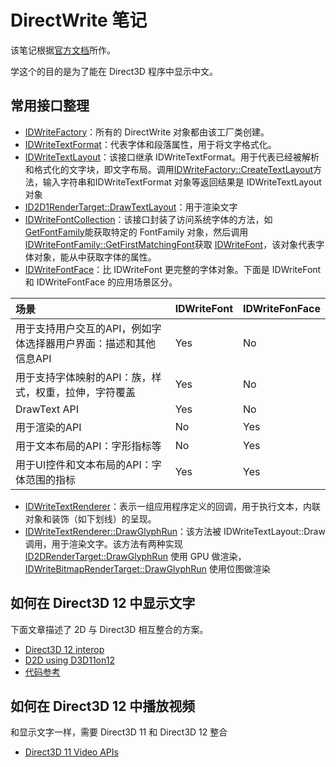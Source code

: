 # DirectWrite 笔记
该笔记根据[官方文档](https://docs.microsoft.com/en-us/windows/desktop/directwrite/direct-write-portal)所作。

学这个的目的是为了能在 Direct3D 程序中显示中文。

## 常用接口整理
- [IDWriteFactory](https://msdn.microsoft.com/en-us/library/Dd368183(v=VS.85).aspx)：所有的 DirectWrite 对象都由该工厂类创建。
- [IDWriteTextFormat](https://msdn.microsoft.com/en-us/library/Dd316628(v=VS.85).aspx)：代表字体和段落属性，用于将文字格式化。
- [IDWriteTextLayout](https://msdn.microsoft.com/en-us/library/Dd316718(v=VS.85).aspx)：该接口继承 IDWriteTextFormat。用于代表已经被解析和格式化的文字块，即文字布局。调用[IDWriteFactory::CreateTextLayout](https://msdn.microsoft.com/en-us/library/Dd368205(v=VS.85).aspx)方法，输入字符串和IDWriteTextFormat 对象等返回结果是 IDWriteTextLayout 对象
- [ID2D1RenderTarget::DrawTextLayout](https://msdn.microsoft.com/library/windows/desktop/dd371913)：用于渲染文字
- [IDWriteFontCollection](https://msdn.microsoft.com/en-us/library/Dd368214(v=VS.85).aspx)：该接口封装了访问系统字体的方法，如 [GetFontFamily](https://msdn.microsoft.com/en-us/library/Dd371143(v=VS.85).aspx)能获取特定的 FontFamily 对象，然后调用[IDWriteFontFamily::GetFirstMatchingFont](https://msdn.microsoft.com/en-us/library/Dd371051(v=VS.85).aspx)获取 [IDWriteFont](https://msdn.microsoft.com/en-us/library/Dd368213(v=VS.85).aspx)，该对象代表字体对象，能从中获取字体的属性。
- [IDWriteFontFace](https://msdn.microsoft.com/en-us/library/Dd370983(v=VS.85).aspx)：比 IDWriteFont 更完整的字体对象。下面是 IDWriteFont 和 IDWriteFontFace 的应用场景区分。

|场景| IDWriteFont| IDWriteFonFace|
|:-------------|:---|:---|
|用于支持用户交互的API，例如字体选择器用户界面：描述和其他信息API|Yes|No|
|用于支持字体映射的API：族，样式，权重，拉伸，字符覆盖|Yes|No|
|DrawText API|Yes|No|
|用于渲染的API|No|Yes|
|用于文本布局的API：字形指标等|No|Yes|
|用于UI控件和文本布局的API：字体范围的指标|Yes|Yes|

- [IDWriteTextRenderer](https://msdn.microsoft.com/en-us/library/Dd371523(v=VS.85).aspx)：表示一组应用程序定义的回调，用于执行文本，内联对象和装饰（如下划线）的呈现。
- [IDWriteTextRenderer::DrawGlyphRun](https://msdn.microsoft.com/en-us/library/Dd371526(v=VS.85).aspx)：该方法被 IDWriteTextLayout::Draw 调用，用于渲染文字。该方法有两种实现 [ID2DRenderTarget::DrawGlyphRun](https://msdn.microsoft.com/library/windows/desktop/dd371893) 使用 GPU 做渲染，[IDWriteBitmapRenderTarget::DrawGlyphRun](https://msdn.microsoft.com/en-us/library/Dd368167(v=VS.85).aspx) 使用位图做渲染

## 如何在 Direct3D 12 中显示文字
下面文章描述了 2D 与 Direct3D 相互整合的方案。
- [Direct3D 12 interop](https://docs.microsoft.com/en-us/windows/desktop/direct3d12/direct3d-12-with-direct3d-11--direct-2d-and-gdi)
- [D2D using D3D11on12](https://docs.microsoft.com/en-us/windows/desktop/direct3d12/d2d-using-d3d11on12)
- [代码参考](https://github.com/Microsoft/DirectX-Graphics-Samples/tree/master/Samples/Desktop/D3D1211On12)

## 如何在 Direct3D 12 中播放视频
和显示文字一样，需要 Direct3D 11 和 Direct3D 12 整合
- [Direct3D 11 Video APIs](https://docs.microsoft.com/en-us/windows/desktop/medfound/direct3d-11-video-apis)